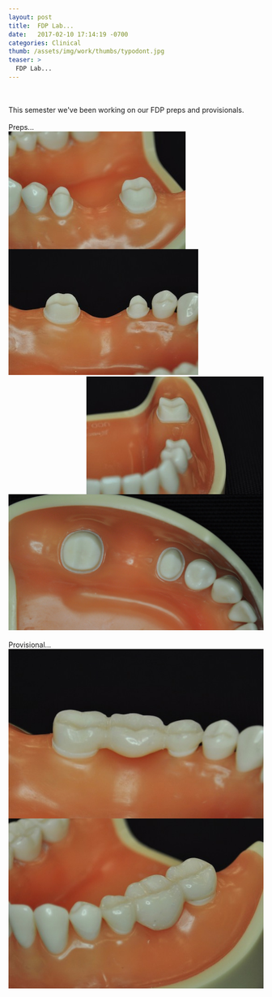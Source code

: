 ```yaml
---
layout: post
title:  FDP Lab...
date:   2017-02-10 17:14:19 -0700
categories: Clinical
thumb: /assets/img/work/thumbs/typodont.jpg
teaser: >
  FDP Lab...
---
```

<br>
<br>
This semester we've been working on our FDP preps and provisionals.
<br>
<br>
Preps...
<br>
<img src="/assets/img/work/full/18_20_B.jpg" style="float:left;" class="mr12 border border--gray border--2"/>
<img src="/assets/img/work/full/18_20_L.jpg" style="float:center;" class="mr12 border border--gray border--2"/>
<img src="/assets/img/work/full/18_20_M.jpg" style="float:right;" class="mr12 border border--gray border--2"/>
<img src="/assets/img/work/full/18_20_O.jpg" style="float:center;" class="mr12 border border--gray border--2"/>
<br>
<br>
Provisional...
<br>
<img src="/assets/img/work/full/18_20_provisional_L.jpg" style="float:left;" class="mr12 border border--gray border--1"/>
<img src="/assets/img/work/full/18_20_provisional_B.jpg" style="float:right;" class="mr12 border border--gray border--1"/>
